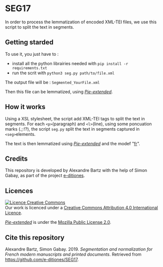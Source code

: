 # SEG17

In order to process the lemmatization of encoded XML-TEI files, we use this script to split the text in segments.

## Getting starded

To use it, you just have to :
* install all the python librairies needed with `pip install -r requirements.txt`
* run the scrit with `python3 seg.py path/to/file.xml`


The output file will be : `Segmented_YourFile.xml`

Then this file can be lemmatized, using [_Pie-extended_](https://github.com/hipster-philology/nlp-pie-taggers).

## How it works

Using a XSL stylesheet, the script add XML-TEI tags to split the text in segments.
For each `<p>`(paragraph) and `<l>`(line), using some poncuation marks (.;:!?), the script `seg.py` split the text in segments captured in `<seg>`elements.

The text is then lemmatized using [_Pie-extended_](https://github.com/hipster-philology/nlp-pie-taggers) and the modef "[fr](https://github.com/hipster-philology/nlp-pie-taggers/tree/f3dd5197cd0a70381e008ab8239d47aff04c9737/pie_extended/models/fr)".

## Credits

This repository is developed by Alexandre Bartz with the help of Simon Gabay, as part of the project [e-ditiones](https://github.com/e-ditiones).

## Licences

<a rel="licence" href="http://creativecommons.org/licenses/by/4.0/"><img alt="Licence Creative Commons" style="border-width:0" src="https://i.creativecommons.org/l/by/4.0/88x31.png" /></a><br />Our work is licenced under a <a rel="license" href="http://creativecommons.org/licenses/by/4.0/">Creative Commons Attribution 4.0 International Licence</a>.

[_Pie-extended_](https://github.com/hipster-philology/nlp-pie-taggers) is under the [Mozilla Public License 2.0](https://www.mozilla.org/en-US/MPL/2.0/).

## Cite this repository

Alexandre Bartz, Simon Gabay. 2019. _Segmentation and normalization for French modern manuscripts and printed documents_. Retrieved from https://github.com/e-ditiones/SEG17.




